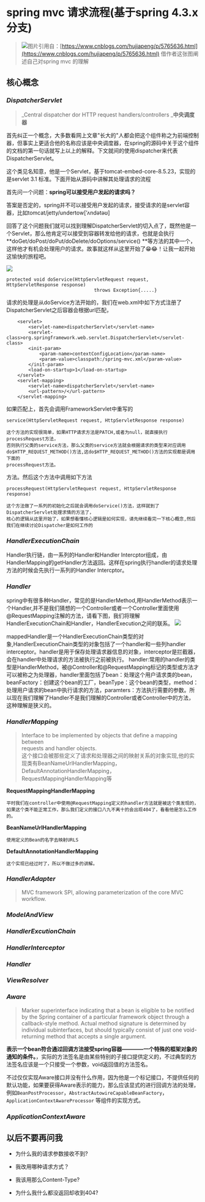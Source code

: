 # spring mvc 请求流程\(基于spring 4.3.x 分支\)

> ![](/assets/springmvc-process.jpg)图片引用自：[https://www.cnblogs.com/hujiapeng/p/5765636.html](https://www.cnblogs.com/hujiapeng/p/5765636.html) 借作者这张图阐述自己对spring mvc 的理解

## 核心概念

### _DispatcherServlet_

> _Central dispatcher dor HTTP request handlers/controllers    _**中央调度器**

首先纠正一个概念，大多数看网上文章"长大的"人都会把这个组件称之为前端控制器，但事实上更适合他的名称应该是中央调度器，在spring的源码中关于这个组件的文档的第一句话就写上以上的解释。下文就间的使用dispatcher来代表DispatcherServlet。

这个类见名知意，他是一个Servlet，基于tomcat-embed-core-8.5.23，实现的是servlet 3.1 标准。下面开始从源码中讲解其处理请求的流程

首先问一个问题：**spring可以接受用户发起的请求吗？**

答案是否定的，spring并不可以接受用户发起的请求，接受请求的是servlet容器，比如tomcat/jetty/undertow\['ʌndətəʊ\]

回答了这个问题我们就可以找到理解DispatcherServlet的切入点了，既然他是一个Servlet，那么他肯定可以接受到容器转发给他的请求，也就是会执行 **doGet/doPost/doPut/doDelete/doOptions/service\(\)  **等方法的其中一个，这样他才有机会处理用户的请求。故事就这样从这里开始了😁😂！让我一起开始这愉快的旅程吧。

![](/assets/dispatcher-servlet-uml.png)

```
protected void doService(HttpServletRequest request, HttpServletResponse response) 
                                throws Exception{.....}
```

请求的处理是从doService方法开始的，我们在web.xml中如下方式注册了DispatcherServlet之后容器会根据url匹配，

```
    <servlet>
        <servlet-name>dispatcherServlet</servlet-name>
        <servlet-class>org.springframework.web.servlet.DispatcherServlet</servlet-class>
        <init-param>
            <param-name>contextConfigLocation</param-name>
            <param-value>classpath:/spring-mvc.xml</param-value>
        </init-param>
        <load-on-startup>1</load-on-startup>
    </servlet>
    <servlet-mapping>
        <servlet-name>dispatcherServlet</servlet-name>
        <url-pattern>/</url-pattern>
    </servlet-mapping>
```

如果匹配上，首先会调用FrameworkServlet中重写的

```
service(HttpServletRequest request, HttpServletResponse response)

这个方法的实现很简单，如果HTTP请求方法是PATCH,或者为null，就直接执行processRequest方法，
否则执行父类的service方法，那么父类的service方法就会根据请求的类型来对应调用do$HTTP_REQUEST_METHOD()方法,这do$HTTP_REQUEST_METHOD()方法的实现都是调用下面的
processRequest方法。
```

方法。然后这个方法中调用如下方法

```
processRequest(HttpServletRequest request, HttpServletResponse response)

这个方法做了一系列的初始化之后就会调用doService()方法，这样就到了DispatcherServlet处理求情的方法了，
核心的逻辑从这里开始了，如果想看懂核心逻辑是如何实现，请先继续看完一下核心概念,然后我们在继续讨论Dispatcher是如何工作的
```
### _HandlerExecutionChain_
Handler执行链，由一系列的Handler和Handler Intercptor组成，由HandlerMapping的getHandler方法返回。这样在spring执行handler的请求处理方法的时候会先执行一系列的Handler Intercptor。

### _Handler_
spring中有很多种Handler，常见的是HandlerMethod,用HandlerMethod表示一个Handler,并不是我们猜想的一个Controller或者一个Controller里面使用@RequestMapping注解的方法，请看下图，我们将理解HandlerExecutionChain和Handler，HandlerExecution之间的联系。
![](/assets/handler-chain.png)

mappedHandler是一个HandlerExecutionChain类型的对象,HandlerExecutionChain类型的对象包括了一个handler和一些列handler interceptor。handler是用于保存处理请求器信息的对象，interceptor是拦截器，会在handler中处理请求的方法被执行之前被执行。
handler:常用的handler的类型是HandlerMethod，被@Controller和@RequestMapping标记的类型或方法才可以被称之为处理器，handler里面包括了bean：处理这个用户请求类的bean，beanFactory：创建这个bean的工厂，beanType：这个bean的类型，method：处理用户请求的bean中执行请求的方法，paramters：方法执行需要的参数。所以现在我们理解了Handler不是我们理解的Controller或者Controller中的方法，这种理解是狭义的。


### _HandlerMapping_

> Interface to be implemented by objects that define a mapping between  
>  requests and handler objects.  
>  这个接口会被那些定义了请求和处理器之间的映射关系的对象实现,他的实现类有BeanNameUrlHandlerMapping，DefaultAnnotationHandlerMapping，RequestMappingHandlerMapping等

**RequestMappingHandlerMapping**
    
    平时我们在controller中使用@RequestMapping定义的handler方法就是被这个类发现的，
    如果这个类不能正常工作，那么我们定义的接口八九不离十的会出现404了，看看他是怎么工作的。
**BeanNameUrlHandlerMapping**
    
    使用定义的Bean的名字去映射URLS

**DefaultAnnotationHandlerMapping**

    这个实现已经过时了，所以不做过多的讲解。

### _HandlerAdapter_
> MVC framework SPI, allowing parameterization of the core MVC workflow.
### _ModelAndView_

### _HandlerExcutionChain_

### _HandlerInterceptor_

### _Handler_

### _ViewResolver_

### _Aware_
>Marker superinterface indicating that a bean is eligible to be
notified by the Spring container of a particular framework object
through a callback-style method. Actual method signature is
determined by individual subinterfaces, but should typically
consist of just one void-returning method that accepts a single
argument.

**表示一个bean符合通过回调方法接受spring容器————一个特殊的框架对象的通知的条件。**，实际的方法签名是由某些特别的子接口提供定义的，不过典型的方法签名应该是一个只接受一个参数，void返回值的方法签名。

不过仅仅实现Aware接口并没有什么作用，因为他是一个标记接口，不提供任何的默认功能，如果要获得Aware表示的能力，那么应该显式的进行回调方法的处理，例如`BeanPostProcessor`，`AbstractAutowireCapableBeanFactory`，`ApplicationContextAwareProcessor` 等组件的实现方式。

### _ApplicationContextAware_

## 以后不要再问我

* 为什么我的请求参数接收不到?

* 我改用哪种请求方式？

* 我该用那么Content-Type?

* 为什么我什么都没返回却收到404?



